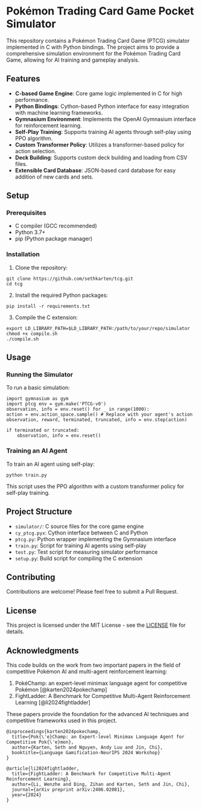 # Pokémon Trading Card Game Pocket Simulator

This repository contains a Pokémon Trading Card Game (PTCG) simulator implemented in C with Python bindings. The project aims to provide a comprehensive simulation environment for the Pokémon Trading Card Game, allowing for AI training and gameplay analysis.

## Features

- **C-based Game Engine**: Core game logic implemented in C for high performance.
- **Python Bindings**: Cython-based Python interface for easy integration with machine learning frameworks.
- **Gymnasium Environment**: Implements the OpenAI Gymnasium interface for reinforcement learning.
- **Self-Play Training**: Supports training AI agents through self-play using PPO algorithm.
- **Custom Transformer Policy**: Utilizes a transformer-based policy for action selection.
- **Deck Building**: Supports custom deck building and loading from CSV files.
- **Extensible Card Database**: JSON-based card database for easy addition of new cards and sets.

## Setup

### Prerequisites

- C compiler (GCC recommended)
- Python 3.7+
- pip (Python package manager)

### Installation

1. Clone the repository:

```
git clone https://github.com/sethkarten/tcg.git
cd tcg
```

2. Install the required Python packages:

```
pip install -r requirements.txt
```

3. Compile the C extension:

```
export LD_LIBRARY_PATH=$LD_LIBRARY_PATH:/path/to/your/repo/simulator
chmod +x compile.sh
./compile.sh
```

## Usage

### Running the Simulator

To run a basic simulation:

```
import gymnasium as gym
import ptcg env = gym.make('PTCG-v0')
observation, info = env.reset() for _ in range(1000):
action = env.action_space.sample() # Replace with your agent's action
observation, reward, terminated, truncated, info = env.step(action)

if terminated or truncated:
    observation, info = env.reset()
```

### Training an AI Agent

To train an AI agent using self-play:

```
python train.py
```

This script uses the PPO algorithm with a custom transformer policy for self-play training.

## Project Structure

- `simulator/`: C source files for the core game engine
- `cy_ptcg.pyx`: Cython interface between C and Python
- `ptcg.py`: Python wrapper implementing the Gymnasium interface
- `train.py`: Script for training AI agents using self-play
- `test.py`: Test script for measuring simulator performance
- `setup.py`: Build script for compiling the C extension

## Contributing

Contributions are welcome! Please feel free to submit a Pull Request.

## License

This project is licensed under the MIT License - see the [LICENSE](LICENSE) file for details.

## Acknowledgments

This code builds on the work from two important papers in the field of competitive Pokémon AI and multi-agent reinforcement learning:

1. PokéChamp: an expert-level minimax language agent for competitive Pokémon [@karten2024pokechamp]
2. FightLadder: A Benchmark for Competitive Multi-Agent Reinforcement Learning [@li2024fightladder]

These papers provide the foundation for the advanced AI techniques and competitive frameworks used in this project.

```
@inproceedings{karten2024pokechamp,
  title={Pok{\'e}Champ: an Expert-level Minimax Language Agent for Competitive Pok{\'e}mon},
  author={Karten, Seth and Nguyen, Andy Luu and Jin, Chi},
  booktitle={Language Gamification-NeurIPS 2024 Workshop}
}
```

```
@article{li2024fightladder,
  title={FightLadder: A Benchmark for Competitive Multi-Agent Reinforcement Learning},
  author={Li, Wenzhe and Ding, Zihan and Karten, Seth and Jin, Chi},
  journal={arXiv preprint arXiv:2406.02081},
  year={2024}
}
```


